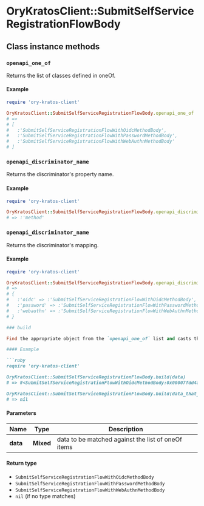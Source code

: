 # OryKratosClient::SubmitSelfServiceRegistrationFlowBody

## Class instance methods

### `openapi_one_of`

Returns the list of classes defined in oneOf.

#### Example

```ruby
require 'ory-kratos-client'

OryKratosClient::SubmitSelfServiceRegistrationFlowBody.openapi_one_of
# =>
# [
#   :'SubmitSelfServiceRegistrationFlowWithOidcMethodBody',
#   :'SubmitSelfServiceRegistrationFlowWithPasswordMethodBody',
#   :'SubmitSelfServiceRegistrationFlowWithWebAuthnMethodBody'
# ]
```

### `openapi_discriminator_name`

Returns the discriminator's property name.

#### Example

```ruby
require 'ory-kratos-client'

OryKratosClient::SubmitSelfServiceRegistrationFlowBody.openapi_discriminator_name
# => :'method'
```

### `openapi_discriminator_name`

Returns the discriminator's mapping.

#### Example

```ruby
require 'ory-kratos-client'

OryKratosClient::SubmitSelfServiceRegistrationFlowBody.openapi_discriminator_mapping
# =>
# {
#   :'oidc' => :'SubmitSelfServiceRegistrationFlowWithOidcMethodBody',
#   :'password' => :'SubmitSelfServiceRegistrationFlowWithPasswordMethodBody',
#   :'webauthn' => :'SubmitSelfServiceRegistrationFlowWithWebAuthnMethodBody'
# }

### build

Find the appropriate object from the `openapi_one_of` list and casts the data into it.

#### Example

```ruby
require 'ory-kratos-client'

OryKratosClient::SubmitSelfServiceRegistrationFlowBody.build(data)
# => #<SubmitSelfServiceRegistrationFlowWithOidcMethodBody:0x00007fdd4aab02a0>

OryKratosClient::SubmitSelfServiceRegistrationFlowBody.build(data_that_doesnt_match)
# => nil
```

#### Parameters

| Name | Type | Description |
| ---- | ---- | ----------- |
| **data** | **Mixed** | data to be matched against the list of oneOf items |

#### Return type

- `SubmitSelfServiceRegistrationFlowWithOidcMethodBody`
- `SubmitSelfServiceRegistrationFlowWithPasswordMethodBody`
- `SubmitSelfServiceRegistrationFlowWithWebAuthnMethodBody`
- `nil` (if no type matches)

